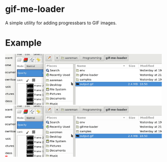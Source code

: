 # gif-me-loader
A simple utility for adding progressbars to GIF images.

# Example

![Input GIF](samples/test1.gif)
![Output GIF](samples/output.gif)
